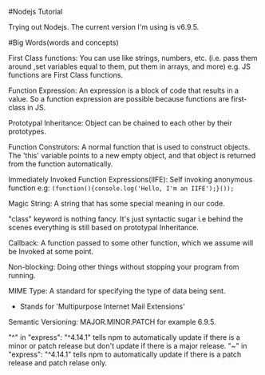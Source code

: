 #Nodejs Tutorial

Trying out Nodejs. The current version I'm using is v6.9.5.

#Big Words(words and concepts)

First Class functions: You can use like strings, numbers, etc. (i.e. pass them around
,set variables equal to them, put them in arrays, and more)
e.g. JS functions are First Class functions.

Function Expression: An expression is a block of code that results in a value. So a function
expression are possible because functions are first-class in JS.

Prototypal Inheritance: Object can be chained to each other by their prototypes.

Function Construtors: A normal function that is used to construct objects. The 'this' 
variable points to a new empty object, and that object is returned from the 
function automatically.

Immediately Invoked Function Expressions(IIFE): Self invoking anonymous function e.g:
````(function(){console.log('Hello, I'm an IIFE');}());````

Magic String: A string that has some special meaning in our code.

"class" keyword is nothing fancy. It's just syntactic sugar i.e behind the scenes 
everything is still based on prototypal Inheritance.

Callback: A function passed to some other function, which we assume will be Invoked
at some point.

Non-blocking: Doing other things without stopping your program from running.

MIME Type: A standard for specifying the type of data being sent.
- Stands for 'Multipurpose Internet Mail Extensions'

Semantic Versioning: MAJOR.MINOR.PATCH for example 6.9.5.

"^" in "express": "^4.14.1" tells npm to automatically update if there is a minor or patch release but don't update if there is a major release.
"~" in "express": "^4.14.1" tells npm to automatically update if there is a patch release and patch relase only.